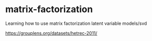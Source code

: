 # matrix-factorization

Learning how to use matrix factorization latent variable models/svd

https://grouplens.org/datasets/hetrec-2011/
